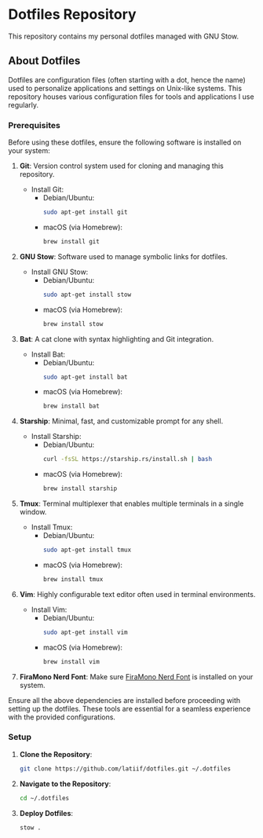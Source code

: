 # Dotfiles Repository

This repository contains my personal dotfiles managed with GNU Stow.

## About Dotfiles

Dotfiles are configuration files (often starting with a dot, hence the name)
used to personalize applications and settings on Unix-like systems. This
repository houses various configuration files for tools and applications I use
regularly.

### Prerequisites

Before using these dotfiles, ensure the following software is installed on your
system:

1. **Git**: Version control system used for cloning and managing this
   repository.
   - Install Git:
     - Debian/Ubuntu:
       ```bash
       sudo apt-get install git
       ```
     - macOS (via Homebrew):
       ```bash
       brew install git
       ```

2. **GNU Stow**: Software used to manage symbolic links for dotfiles.
   - Install GNU Stow:
     - Debian/Ubuntu:
       ```bash
       sudo apt-get install stow
       ```
     - macOS (via Homebrew):
       ```bash
       brew install stow
       ```

3. **Bat**: A cat clone with syntax highlighting and Git integration.
   - Install Bat:
     - Debian/Ubuntu:
       ```bash
       sudo apt-get install bat
       ```
     - macOS (via Homebrew):
       ```bash
       brew install bat
       ```

4. **Starship**: Minimal, fast, and customizable prompt for any shell.
   - Install Starship:
     - Debian/Ubuntu:
       ```bash
       curl -fsSL https://starship.rs/install.sh | bash
       ```
     - macOS (via Homebrew):
       ```bash
       brew install starship
       ```

5. **Tmux**: Terminal multiplexer that enables multiple terminals in a single
   window.
   - Install Tmux:
     - Debian/Ubuntu:
       ```bash
       sudo apt-get install tmux
       ```
     - macOS (via Homebrew):
       ```bash
       brew install tmux
       ```

6. **Vim**: Highly configurable text editor often used in terminal environments.
   - Install Vim:
     - Debian/Ubuntu:
       ```bash
       sudo apt-get install vim
       ```
     - macOS (via Homebrew):
       ```bash
       brew install vim
       ```

7. **FiraMono Nerd Font**: Make sure [FiraMono Nerd Font](https://github.com/ryanoasis/nerd-fonts/releases/download/v3.2.1/FiraMono.zip) is installed on your system.

Ensure all the above dependencies are installed before proceeding with setting
up the dotfiles. These tools are essential for a seamless experience with the
provided configurations.

### Setup

1. **Clone the Repository**:

   ```bash
   git clone https://github.com/latiif/dotfiles.git ~/.dotfiles
   ```

1. **Navigate to the Repository**:
   ```bash
   cd ~/.dotfiles
   ```
1. **Deploy Dotfiles**:
   ```bash
   stow .
   ```
